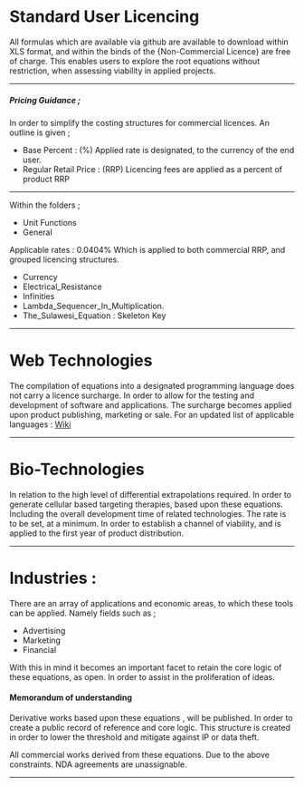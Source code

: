 # Standard User Licencing

All formulas which are available via github are available to download within XLS format, and within the binds of the {Non-Commercial Licence} are free of charge. 
This enables users to explore the root equations without restriction, when assessing viability in applied projects. 

---

##### Pricing Guidance ;

In order to simplify the costing structures for commercial licences. An outline is given ; 

* Base Percent : (%) Applied rate is designated, to the currency of the end user.
* Regular Retail Price : (RRP) Licencing fees are applied as a percent of product RRP

---

Within the folders ;

* Unit Functions
* General 

Applicable rates : 0.0404% 
Which is applied to both commercial RRP, and grouped licencing structures.

* Currency
* Electrical_Resistance
* Infinities
* Lambda_Sequencer_In_Multiplication.
* The_Sulawesi_Equation : Skeleton Key


---

# Web Technologies

The compilation of equations into a designated programming language does not carry a licence surcharge. In order to allow for the testing and development of software and applications. The surcharge becomes applied upon product publishing, marketing or sale. For an updated list of applicable languages : [Wiki](https://en.wikipedia.org/wiki/List_of_programming_languages)

---

# Bio-Technologies

In relation to the high level of differential extrapolations required. In order to generate cellular based targeting therapies, based upon these equations. Including the overall development time of related technologies. The rate is to be set, at a minimum. In order to establish a channel of viability, and is applied to the first year of product distribution. 

---

# Industries :

There are an array of applications and economic areas, to which these tools can be applied. Namely fields such as ; 

* Advertising
* Marketing 
* Financial

With this in mind it becomes an important facet to retain the core logic of these equations, as open. In order to assist in the proliferation of ideas. 
#### Memorandum of understanding
Derivative works based upon these equations , will be published. In order to create a public record of reference and core logic. This structure is created in order to lower the threshold and mitigate against IP or data theft. 

All commercial works derived from these equations. Due to the above constraints. NDA agreements are unassignable.

---
